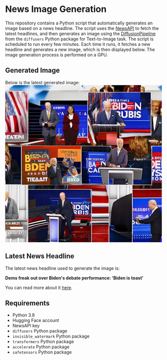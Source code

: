 # News Image Generation
This repository contains a Python script that automatically generates an image based on a news headline. The script uses the [NewsAPI](https://newsapi.org/) to fetch the latest headlines, and then generates an image using the [DiffusionPipeline](https://github.com/huggingface/diffusers) from the `diffusers` Python package for Text-to-Image task.
The script is scheduled to run every few minutes. Each time it runs, it fetches a new headline and generates a new image, which is then displayed below. The image generation process is performed on a GPU.

## Generated Image
Below is the latest generated image:
![Generated Image](image.png)

## Latest News Headline
The latest news headline used to generate the image is:

**Dems freak out over Biden's debate performance: 'Biden is toast'**

You can read more about it [here](https://news.google.com/rss/articles/CBMiT2h0dHBzOi8vd3d3LnBvbGl0aWNvLmNvbS9uZXdzLzIwMjQvMDYvMjcvYmlkZW4tZGViYXRlLW9wZW5pbmctY29uY2VybnMtMDAxNjU1OTXSAQA?oc=5).

## Requirements
- Python 3.8
- Hugging Face account
- NewsAPI key
- `diffusers` Python package
- `invisible_watermark` Python package
- `transformers` Python package
- `accelerate` Python package
- `safetensors` Python package

